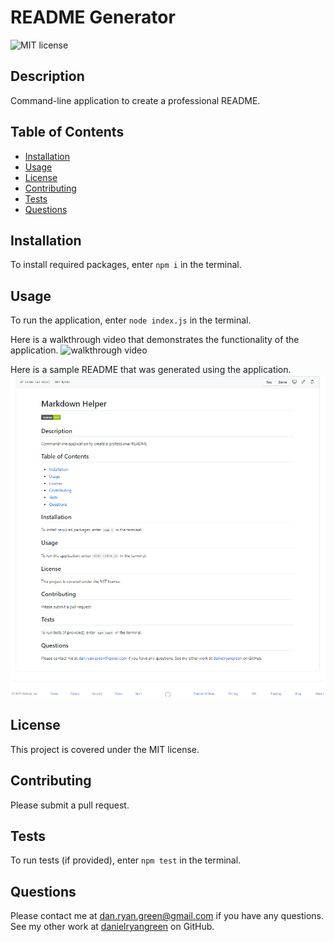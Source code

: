 # README Generator
  ![MIT license](https://img.shields.io/badge/license-MIT-green)
  ## Description
  Command-line application to create a professional README.
  ## Table of Contents
  * [Installation](#installation)
  * [Usage](#usage)
  * [License](#license)
  * [Contributing](#contributing)
  * [Tests](#tests)
  * [Questions](#questions)
  ## Installation
  To install required packages, enter `npm i` in the terminal.
  ## Usage
  To run the application, enter `node index.js` in the terminal.

  Here is a walkthrough video that demonstrates the functionality of the application.
  ![walkthrough video](assets/ReadmeGenerator.gif)
  
  Here is a sample README that was generated using the application.
  ![sample README](assets/SampleREADME.png)
  ## License
  This project is covered under the MIT license.
  ## Contributing
  Please submit a pull request.
  ## Tests
  To run tests (if provided), enter `npm test` in the terminal.
  ## Questions
  Please contact me at dan.ryan.green@gmail.com if you have any questions. See my other work at [danielryangreen](https://github.com/danielryangreen/) on GitHub.
  